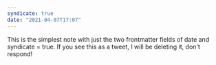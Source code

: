 ```yaml
---
syndicate: true
date: "2021-04-07T17:07"
---
```


This is the simplest note with just the two frontmatter fields of date and syndicate = true. If you see this as a tweet, I will be deleting it, don't respond!